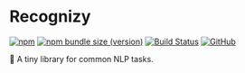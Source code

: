 # Recognizy

[![npm](https://img.shields.io/npm/v/recognizy)](https://www.npmjs.com/package/recognizy)
[![npm bundle size (version)](https://img.shields.io/bundlephobia/minzip/recognizy/1.4.0)](https://bundlephobia.com/result?p=recognizy@1.4.0)
[![Build Status](https://travis-ci.com/ArthurDelamare/recognizy.svg?branch=master)](https://travis-ci.com/ArthurDelamare/recognizy)
[![GitHub](https://img.shields.io/github/license/ArthurDelamare/recognizy)](https://github.com/ArthurDelamare/recognizy/blob/master/LICENSE)

🔬 A tiny library for common NLP tasks.
